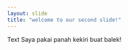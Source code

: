 ```yaml
---
layout: slide
title: "welcome to our second slide!"
---
```

Text Saya
pakai panah kekiri buat balek!
